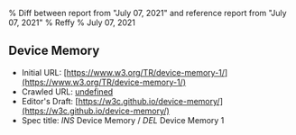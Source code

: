 % Diff between report from "July 07, 2021" and reference report from "July 07, 2021"
% Reffy
% July 07, 2021

## Device Memory

- Initial URL: [https://www.w3.org/TR/device-memory-1/](https://www.w3.org/TR/device-memory-1/)
- Crawled URL: [undefined](undefined)
- Editor's Draft: [https://w3c.github.io/device-memory/](https://w3c.github.io/device-memory/)
- Spec title: *INS* Device Memory / *DEL* Device Memory 1


